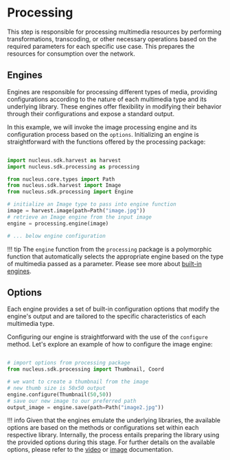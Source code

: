 # Processing

This step is responsible for processing multimedia resources by performing transformations, transcoding, or other necessary operations based on the required parameters for each specific use case. This prepares the resources for consumption over the network.

## Engines

Engines are responsible for processing different types of media, providing configurations according to the nature of each multimedia type and its underlying library. These engines offer flexibility in modifying their behavior through their configurations and expose a standard output.

In this example, we will invoke the image processing engine and its configuration process based on the `options`. Initializing an engine is straightforward with the functions offered by the processing package:

```python

import nucleus.sdk.harvest as harvest
import nucleus.sdk.processing as processing

from nucleus.core.types import Path
from nucleus.sdk.harvest import Image
from nucleus.sdk.processing import Engine

# initialize an Image type to pass into engine function
image = harvest.image(path=Path("image.jpg"))
# retrieve an Image engine from the input image
engine = processing.engine(image)

# ... below engine configuration

```

!!! tip
    The `engine` function from the `processing` package is a polymorphic function that automatically selects the appropriate engine based on the type of multimedia passed as a parameter. Please see more about [built-in engines](../reference/processing/engines.md).

## Options

Each engine provides a set of built-in configuration options that modify the engine's output and are tailored to the specific characteristics of each multimedia type.

Configuring our engine is straightforward with the use of the `configure` method.
Let's explore an example of how to configure the image engine:

```python

# import options from processing package
from nucleus.sdk.processing import Thumbnail, Coord

# we want to create a thumbnail from the image
# new thumb size is 50x50 output
engine.configure(Thumbnail(50,50))
# save our new image to our preferred path
output_image = engine.save(path=Path("image2.jpg"))

```

!!! info
    Given that the engines emulate the underlying libraries, the available options are based on the methods or configurations set within each respective library. Internally, the process entails preparing the library using the provided options during this stage. For further details on the available options, please refer to the [video](../reference/processing/video.md) or [image](../reference/processing/image.md) documentation.
